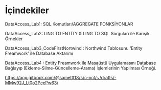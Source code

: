 # İçindekiler
DataAccess_Lab1: SQL Komutları/AGGREGATE FONKSİYONLAR 

DataAccess_Lab2: LING TO ENTİTY & LING TO SQL Sorguları ile Karışık Örnekler

DataAccess_Lab3_CodeFirstNortwind : Northwind Tablosunu 'Entity Freamwork' ile Database Aktarımı

DataAccess_Lab4 : Entity Freamwork ile Masaüstü Uygulamasını Database Bağlayıp (Ekleme-Silme-Güncelleme-Arama) İşlemlerinin Yapılması Örneği.

https://app.gitbook.com/@samettt18/s/c-not/~/drafts/-MMw92J_Lt0o2PcePw63/
